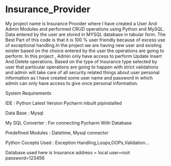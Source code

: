 # Insurance_Provider
My project name is Insurance Provider where I have created a User And Admin Modules and performed CRUD operations using Python and MySQL. Data entered by the user are stored in MYSQL database in tabular form. The Best Part of this code is that it is 100 % user friendly because of excess use of exceptional handling.In the project we are having new user and existing exister based on the choice entered by the user the operations are going to perform. In this project , Admin only have access to perform Update Insert And Delete operations. Based on the type of Insurance type selected by user that particular operations are going to happen with strict validations and admin will take care of all security related things about user personal information as I have created some user name and password in which admin can only have access to give once personal information.




System Requirements 

IDE                  :  Python Latest Version  Pycharm inbuilt pipinstalled

Data Base            :   Mysql

My SQL Converter     : For connecting Pycharm With Database 

Predefined Modules   : Datetime, Mysql connector

Python Cocepts Used  :  Exception Handling,Loops,OOPs,Validation…

Database used here is Insurance address = local user=root password=123456
